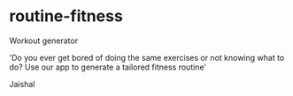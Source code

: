 # routine-fitness
Workout generator

'Do you ever get bored of doing the same exercises or not knowing what to do? Use our app to generate a tailored fitness routine'

Jaishal